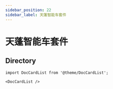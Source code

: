 ```yaml
---
sidebar_position: 22
sidebar_label: 天蓬智能车套件
---
```


# 天蓬智能车套件

## Directory

```mdx-code-block
import DocCardList from '@theme/DocCardList';

<DocCardList />
```

